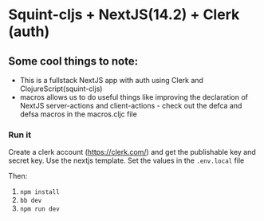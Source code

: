 # Squint-cljs + NextJS(14.2) + Clerk (auth)

## Some cool things to note:
- This is a fullstack NextJS app with auth using Clerk and ClojureScript(squint-cljs)
- macros allows us to do useful things like improving the declaration of NextJS server-actions and client-actions - check out the defca and defsa macros in the macros.cljc file

### Run it 
Create a clerk account (https://clerk.com/) and get the publishable key and secret key. Use the nextjs template.
Set the values in the `.env.local` file

Then:
1. `npm install`
2. `bb dev`    
3. `npm run dev`
